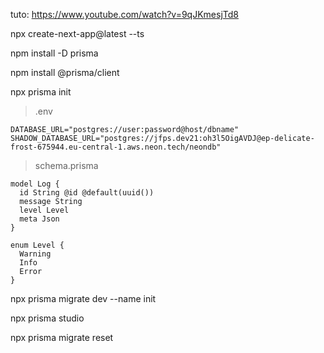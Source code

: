 tuto: https://www.youtube.com/watch?v=9qJKmesjTd8

npx create-next-app@latest --ts

npm install -D prisma

npm install @prisma/client

npx prisma init

> .env

```
DATABASE_URL="postgres://user:password@host/dbname"
SHADOW_DATABASE_URL="postgres://jfps.dev21:oh3l5OigAVDJ@ep-delicate-frost-675944.eu-central-1.aws.neon.tech/neondb"
```

> schema.prisma

```
model Log {
  id String @id @default(uuid())
  message String
  level Level
  meta Json
}

enum Level {
  Warning
  Info
  Error
}
```

npx prisma migrate dev --name init

npx prisma studio

npx prisma migrate reset

